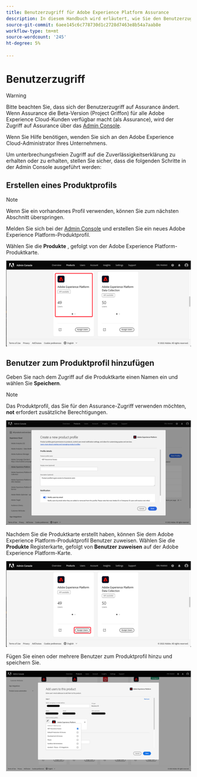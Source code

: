 ```yaml
---
title: Benutzerzugriff für Adobe Experience Platform Assurance
description: In diesem Handbuch wird erläutert, wie Sie den Benutzerzugriff auf Adobe Experience Platform Assurance durch die Verwaltung über die Admin Console aufrechterhalten können.
source-git-commit: 6aee145c6c778730d1c2728d7463e8b54a7aab8e
workflow-type: tm+mt
source-wordcount: '245'
ht-degree: 5%

---
```



# Benutzerzugriff

>[!WARNING]
>
>Bitte beachten Sie, dass sich der Benutzerzugriff auf Assurance ändert. Wenn Assurance die Beta-Version (Project Griffon) für alle Adobe Experience Cloud-Kunden verfügbar macht (als Assurance), wird der Zugriff auf Assurance über das [Admin Console](https://helpx.adobe.com/de/enterprise/using/admin-console.html).
>
>Wenn Sie Hilfe benötigen, wenden Sie sich an den Adobe Experience Cloud-Administrator Ihres Unternehmens.

Um unterbrechungsfreien Zugriff auf die Zuverlässigkeitserklärung zu erhalten oder zu erhalten, stellen Sie sicher, dass die folgenden Schritte in der Admin Console ausgeführt werden:

## Erstellen eines Produktprofils

>[!NOTE]
>
>Wenn Sie ein vorhandenes Profil verwenden, können Sie zum nächsten Abschnitt überspringen.

Melden Sie sich bei der [Admin Console](https://adminconsole.adobe.com/) und erstellen Sie ein neues Adobe Experience Platform-Produktprofil.

Wählen Sie die **Produkte** , gefolgt von der Adobe Experience Platform-Produktkarte.

![Ansicht der Adobe Experience Platform Assurance-Analyse](./images/get-access/analytics-view.png)

## Benutzer zum Produktprofil hinzufügen

Geben Sie nach dem Zugriff auf die Produktkarte einen Namen ein und wählen Sie **Speichern**.

>[!NOTE]
>
>Das Produktprofil, das Sie für den Assurance-Zugriff verwenden möchten, **not** erfordert zusätzliche Berechtigungen.

![Adobe Experience Platform-Produktprofil](./images/get-access/product-profile.png)

Nachdem Sie die Produktkarte erstellt haben, können Sie dem Adobe Experience Platform-Produktprofil Benutzer zuweisen. Wählen Sie die **Produkte** Registerkarte, gefolgt von **Benutzer zuweisen** auf der Adobe Experience Platform-Karte.

![Zuweisen von Benutzern zum Produktprofil](./images/get-access/assign-users.png)

Fügen Sie einen oder mehrere Benutzer zum Produktprofil hinzu und speichern Sie.

![Hinzufügen von Benutzern zum Produktprofil](./images/get-access/add-users.png)
